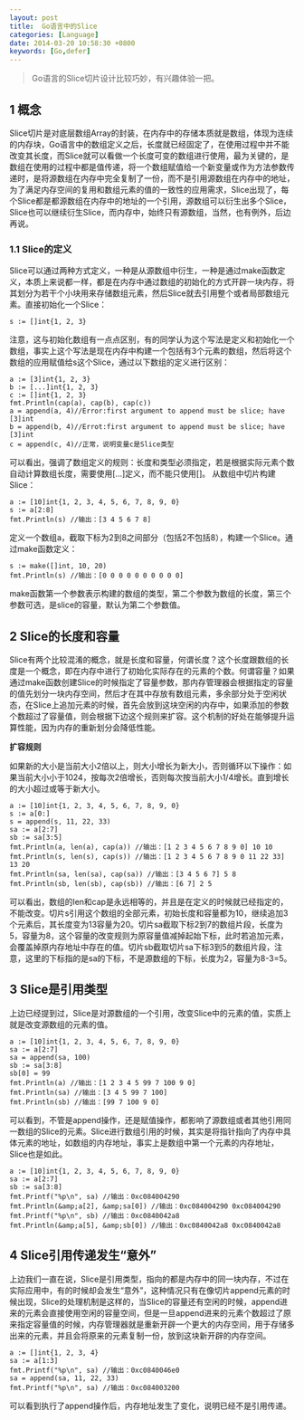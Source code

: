 ```yaml
---
layout: post
title:  Go语言中的Slice
categories: [Language]
date: 2014-03-20 10:58:30 +0800
keywords: [Go,defer]
---
```


>Go语言的Slice切片设计比较巧妙，有兴趣体验一把。

## 1 概念

Slice切片是对底层数组Array的封装，在内存中的存储本质就是数组，体现为连续的内存块，Go语言中的数组定义之后，长度就已经固定了，在使用过程中并不能改变其长度，而Slice就可以看做一个长度可变的数组进行使用，最为关键的，是数组在使用的过程中都是值传递，将一个数组赋值给一个新变量或作为方法参数传递时，是将源数组在内存中完全复制了一份，而不是引用源数组在内存中的地址，为了满足内存空间的复用和数组元素的值的一致性的应用需求，Slice出现了，每个Slice都是都源数组在内存中的地址的一个引用，源数组可以衍生出多个Slice，Slice也可以继续衍生Slice，而内存中，始终只有源数组，当然，也有例外，后边再说。

### 1.1 Slice的定义

Slice可以通过两种方式定义，一种是从源数组中衍生，一种是通过make函数定义，本质上来说都一样，都是在内存中通过数组的初始化的方式开辟一块内存，将其划分为若干个小块用来存储数组元素，然后Slice就去引用整个或者局部数组元素。直接初始化一个Slice：

```golang
s := []int{1, 2, 3}
```

注意，这与初始化数组有一点点区别，有的同学认为这个写法是定义和初始化一个数组，事实上这个写法是现在内存中构建一个包括有3个元素的数组，然后将这个数组的应用赋值给s这个Slice，通过以下数组的定义进行区别：

```golang
a := [3]int{1, 2, 3}
b := [...]int{1, 2, 3}
c := []int{1, 2, 3}
fmt.Println(cap(a), cap(b), cap(c))
a = append(a, 4)//Error:first argument to append must be slice; have [3]int
b = append(b, 4)//Errot:first argument to append must be slice; have [3]int
c = append(c, 4)//正常，说明变量c是Slice类型
```

可以看出，强调了数组定义的规则：长度和类型必须指定，若是根据实际元素个数自动计算数组长度，需要使用[...]定义，而不能只使用[]。
从数组中切片构建Slice：

```golang
a := [10]int{1, 2, 3, 4, 5, 6, 7, 8, 9, 0}
s := a[2:8]
fmt.Println(s) //输出：[3 4 5 6 7 8]
```

定义一个数组a，截取下标为2到8之间部分（包括2不包括8），构建一个Slice。通过make函数定义：

```golang
s := make([]int, 10, 20)
fmt.Println(s) //输出：[0 0 0 0 0 0 0 0 0 0]
```

make函数第一个参数表示构建的数组的类型，第二个参数为数组的长度，第三个参数可选，是slice的容量，默认为第二个参数值。

## 2 Slice的长度和容量

Slice有两个比较混淆的概念，就是长度和容量，何谓长度？这个长度跟数组的长度是一个概念，即在内存中进行了初始化实际存在的元素的个数。何谓容量？如果通过make函数创建Slice的时候指定了容量参数，那内存管理器会根据指定的容量的值先划分一块内存空间，然后才在其中存放有数组元素，多余部分处于空闲状态，在Slice上追加元素的时候，首先会放到这块空闲的内存中，如果添加的参数个数超过了容量值，则会根据下边这个规则来扩容。这个机制的好处在能够提升运算性能，因为内存的重新划分会降低性能。

**扩容规则**

如果新的大小是当前大小2倍以上，则大小增长为新大小，否则循环以下操作：如果当前大小小于1024，按每次2倍增长，否则每次按当前大小1/4增长。直到增长的大小超过或等于新大小。

```golang
a := [10]int{1, 2, 3, 4, 5, 6, 7, 8, 9, 0}
s := a[0:]
s = append(s, 11, 22, 33)
sa := a[2:7]
sb := sa[3:5]
fmt.Println(a, len(a), cap(a)) //输出：[1 2 3 4 5 6 7 8 9 0] 10 10
fmt.Println(s, len(s), cap(s)) //输出：[1 2 3 4 5 6 7 8 9 0 11 22 33] 13 20
fmt.Println(sa, len(sa), cap(sa)) //输出：[3 4 5 6 7] 5 8
fmt.Println(sb, len(sb), cap(sb)) //输出：[6 7] 2 5
```

可以看出，数组的len和cap是永远相等的，并且是在定义的时候就已经指定的，不能改变。切片s引用这个数组的全部元素，初始长度和容量都为10，继续追加3个元素后，其长度变为13容量为20。切片sa截取下标2到7的数组片段，长度为5，容量为8，这个容量的改变规则为原容量值减掉起始下标，此时若追加元素，会覆盖掉原内存地址中存在的值。切片sb截取切片sa下标3到5的数组片段，注意，这里的下标指的是sa的下标，不是源数组的下标，长度为2，容量为8-3=5。

## 3 Slice是引用类型

上边已经提到过，Slice是对源数组的一个引用，改变Slice中的元素的值，实质上就是改变源数组的元素的值。

```golang
a := [10]int{1, 2, 3, 4, 5, 6, 7, 8, 9, 0}
sa := a[2:7]
sa = append(sa, 100)
sb := sa[3:8]
sb[0] = 99
fmt.Println(a) //输出：[1 2 3 4 5 99 7 100 9 0]
fmt.Println(sa) //输出：[3 4 5 99 7 100]
fmt.Println(sb) //输出：[99 7 100 9 0]
```

可以看到，不管是append操作，还是赋值操作，都影响了源数组或者其他引用同一数组的Slice的元素。Slice进行数组引用的时候，其实是将指针指向了内存中具体元素的地址，如数组的内存地址，事实上是数组中第一个元素的内存地址，Slice也是如此。

```golang
a := [10]int{1, 2, 3, 4, 5, 6, 7, 8, 9, 0}
sa := a[2:7]
sb := sa[3:8]
fmt.Printf("%p\n", sa) //输出：0xc084004290
fmt.Println(&amp;a[2], &amp;sa[0]) //输出：0xc084004290 0xc084004290
fmt.Printf("%p\n", sb) //输出：0xc0840042a8
fmt.Println(&amp;a[5], &amp;sb[0]) //输出：0xc0840042a8 0xc0840042a8
```

## 4 Slice引用传递发生“意外”

上边我们一直在说，Slice是引用类型，指向的都是内存中的同一块内存，不过在实际应用中，有的时候却会发生“意外”，这种情况只有在像切片append元素的时候出现，Slice的处理机制是这样的，当Slice的容量还有空闲的时候，append进来的元素会直接使用空闲的容量空间，但是一旦append进来的元素个数超过了原来指定容量值的时候，内存管理器就是重新开辟一个更大的内存空间，用于存储多出来的元素，并且会将原来的元素复制一份，放到这块新开辟的内存空间。

```golang
a := []int{1, 2, 3, 4}
sa := a[1:3]
fmt.Printf("%p\n", sa) //输出：0xc0840046e0
sa = append(sa, 11, 22, 33)
fmt.Printf("%p\n", sa) //输出：0xc084003200
```

可以看到执行了append操作后，内存地址发生了变化，说明已经不是引用传递。
